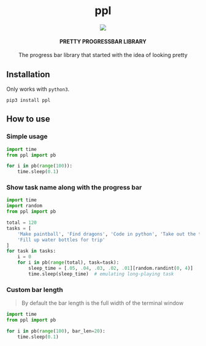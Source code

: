 <h1 align="center">ppl</h1>

<p align="center">
<img src="https://i.imgur.com/UGgcdf1.gif">
</p>
<h4 align="center">PRETTY PROGRESSBAR LIBRARY</h4>
<p align="center">
The progress bar library that started with the idea of looking pretty
</p>

## Installation

Only works with `python3`.
```
pip3 install ppl
```
## How to use

### Simple usage

```python
import time
from ppl import pb

for i in pb(range(100)):
    time.sleep(0.1)
```

### Show task name along with the progress bar

```python
import time
import random
from ppl import pb

total = 120
tasks = [
    'Make paintball', 'Find dragons', 'Code in python', 'Take out the trash',
    'Fill up water bottles for trip'
]
for task in tasks:
    i = 0
    for i in pb(range(total), task=task):
        sleep_time = [.05, .04, .03, .02, .01][random.randint(0, 4)]
        time.sleep(sleep_time)  # emulating long-playing task
```

### Custom bar length

> By default the bar length is the full width of the terminal window
```python
import time
from ppl import pb

for i in pb(range(100), bar_len=20):
    time.sleep(0.1)
```

